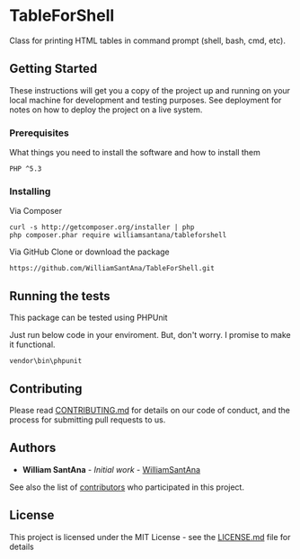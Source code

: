 # TableForShell

Class for printing HTML tables in command prompt (shell, bash, cmd, etc).

## Getting Started

These instructions will get you a copy of the project up and running on your local machine for development and testing purposes. See deployment for notes on how to deploy the project on a live system.

### Prerequisites

What things you need to install the software and how to install them

```
PHP ^5.3
```

### Installing

Via Composer
```
curl -s http://getcomposer.org/installer | php
php composer.phar require williamsantana/tableforshell
```

Via GitHub
Clone or download the package

```
https://github.com/WilliamSantAna/TableForShell.git
```

## Running the tests

This package can be tested using PHPUnit

Just run below code in your enviroment. But, don't worry. I promise to make it functional.

```
vendor\bin\phpunit
```

## Contributing

Please read [CONTRIBUTING.md](https://gist.github.com/PurpleBooth/b24679402957c63ec426) for details on our code of conduct, and the process for submitting pull requests to us.

## Authors

* **William SantAna** - *Initial work* - [WilliamSantAna](https://github.com/WilliamSantAna)

See also the list of [contributors](https://github.com/WilliamSantAna/contributors) who participated in this project.

## License

This project is licensed under the MIT License - see the [LICENSE.md](LICENSE.md) file for details

